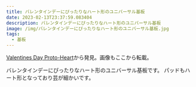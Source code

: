 ```yaml
---
title: バレンタインデーにぴったりなハート形のユニバーサル基板
date: 2023-02-13T23:37:59.083404
description: バレンタインデーにぴったりなハート形のユニバーサル基板
image: /img/バレンタインデーにぴったりなハート形のユニバーサル基板.jpg
tags:
  - 基板
---
```

[Valentines Day Proto-Heart](https://www.tindie.com/products/breadstick/valentines-day-proto-heart/)から発見。画像もここから転載。


バレンタインデーにぴったりなハート形のユニバーサル基板です。
パッドもハート形となっており芸が細かいです。

